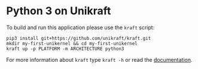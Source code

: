# Python 3 on Unikraft

To build and run this application please use the `kraft` script:

    pip3 install git+https://github.com/unikraft/kraft.git
    mkdir my-first-unikernel && cd my-first-unikernel
    kraft up -p PLATFORM -m ARCHITECTURE python3

For more information about `kraft` type ```kraft -h``` or read the
[documentation](http://docs.unikraft.org).
